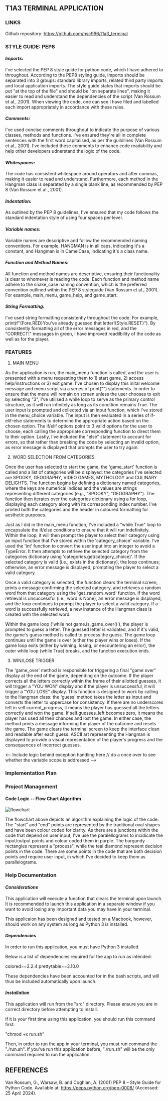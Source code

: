 ## T1A3 TERMINAL APPLICATION

### LINKS
Github repository: https://github.com/hsc996/t1a3_terminal

### STYLE GUIDE: PEP8

#### _Imports:_
I've selected the PEP 8 style guide for python code, which I have adhered to throughout. According to the PEP8 styling guide, imports should be separated into 3 groups: standard library imports, related third party imports and local application imports. The style guide states that imports should be put "at the top of the file" and should be "on separate lines", making it easier to read and understand the dependencies of the script (Van Rossum et al., 2001). When viewing the code, one can see I have filed and labelled each import appropriately in accordance with these rules.

#### _Comments:_
I've used concise comments throughout to indicate the purpose of various classes, methods and functions. I've ensured they're all in complete sentences with the first word capitalised, as per the guildlines (Van Rossum et al., 2001). I've included these comments to enhance code readability and help other developers udnerstand the logic of the code.

#### _Whitespaces:_
The code has consistent whitespace around operators and after commas, making it easier to read and understand. Furthermore, each method in the Hangman class is separated by a single blank line, as recommended by PEP 8 (Van Rossum et al., 2001).

#### _Indentation:_
As outlined by the PEP 8 guidelines, I've ensured that my code follows the standard indentation style of using four spaces per level.

#### _Variable names:_
Variable names are descriptive and follow the recommended naming conventions. For example, HANGMAN is in all caps, indicating it's a constant, and Hangman is in CamelCase, indicating it's a class name. 

#### _Function and Method Names:_
All function and method names are descriptive, ensuring their functionality is clear to whomever is reading the code. Each function and method name adhere to the snake_case naming convention, which is the preferred convention outlined within the PEP 8 styleguide (Van Rossum et al., 2001). For example, main_menu, game_help, and game_start.

#### _String Formatting:_
I've used string formatting consistently throughout the code. For example, print(f"{Fore.RED}You've already guessed that letter!{Style.RESET}"). By consistently formatting all of the error messages in red, and the "CORRECT!" messages in green, I have improved readilbility of the code as well as for the player.


### FEATURES


1) MAIN MENU

As the application is run, the main_menu function is called, and the user is presented with a menu requesting them to 1) start game, 2) access help/instructions or 3) exit game. I've chosen to display this inital welcome message and menu script via a series of print("") statements. In order to ensure that the menu will remain on screen unless the user chooses to exit by selecting "3", I've utilised a while loop to serve as the primary control structure, as it will run infinitely as long as its condition remains True. The user input is prompted and collected via an input function, which I've stored in the menu_choice variable. The input is then evaluated in a series of if-elif-else statements to determine the appropriate action based on the chosen option. The if/elif options point to 3 valid options for the user to choose, each calling the appropriate corresponding function to direct them to their option. Lastly, I've included the "else" statement to account for errors, so that rather than breaking the code by selecting an invalid option, as error message is displayed that prompts the user to try again.


2) WORD SELECTION FROM CATEGORIES

Once the user has selected to start the game, the 'game_start' function is called and a list of categories will be displayed: the categories I've selected are SPOOKY, GEOGRAPHY, VIDEO GAMES, MYTHOLOGY and CULINARY DELIGHTS. The function begins by defining a dictionary named categories, where the keys are numerical indices and the values are strings representing different categories (e.g., "SPOOKY", "GEOGRAPHY"). The function then iterates over the categories dictionary using a for loop, displaying each category along with its corresponding index number. I've printed both the categories and the header in coloured formatting for aesthetic purposes.

Just as I did in the main_menu function, I've included a "while True" loop to encapsulate the if/else conditions to ensure that it will run indefinitely. Within the loop, it will then prompt the player to select their category using an input function that I've stored within the 'category_choice' variable. I've used the 'int' function to convert the user input into an integer to avoid a TypeError. It then attempts to retrieve the selected category from the categories dictionary using 'categories.get(category_choice)'. If the selected category is valid (i.e., exists in the dictionary), the loop continues; otherwise, an error message is displayed, prompting the player to select a valid category.

Once a valid category is selected, the function clears the terminal screen, prints a message confirming the selected category, and retrieves a random word from that category using the 'get_random_word' function. If the word retrieval is unsuccessful (i.e., word is None), an error message is displayed, and the loop continues to prompt the player to select a valid category. If a word is successfully retrieved, a new instance of the Hangman class is created with the selected word.

Within the game loop ('while not game.is_game_over()'), the player is prompted to guess a letter. The guessed letter is validated, and if it's valid, the game's guess method is called to process the guess. The game loop continues until the game is over (either the player wins or loses). If the game loop exits (either by winning, losing, or encountering an error), the outer while loop (while True) breaks, and the function execution ends.


3) WIN/LOSE TRIGGER

The 'game_over' method is responsible for triggering a final "game over" display at the end of the game, depending on the outcome. If the player corrects all the letters correctly within the frame of their allotted guesses, it will trigger a "YOU WON" display and if the player is unsuccessful, it will trigger a "YOU LOSE" display. This function is designed to work by calling to the Hangman class: the 'guess' method takes the letter as input and converts the letter to uppercase for consistency. If there are no underscores left in self.current_progress, it means the player has guessed all the letters correctly and won the game. If self.guesses_left becomes zero, it means the player has used all their chances and lost the game. In either case, the method prints a message informing the player of the outcome and resets the game. The game clears the terminal screen to keep the interface clean and readable after each guess. ASCII art representing the Hangman is displayed to provide a visual representation of the player's progress and the consequences of incorrect guesses.


<-- Include logic behind exception handling here // do a once over to see whether the variable scope is addressed -->

### Implementation Plan



### Project Management

#### Code Logic -- Flow Chart Algorithm

![flowchart](/assets/flowchart.jpg)

The flowchart above depicts an algorithm explaining the logic of the code. The "start" and "end" points are represented by the traditional oval shapes and have been colour coded for clarity. As there are a junctions within the code that depend on user input, I've use the paralellograms to incidicate the input/output points and colour coded them in purple. The burgundy rectangles represent a "process", while the teal diamond represent decision points in the code. There are some points in the code that are both decision points and require user input, in which I've decided to keep them as parallelograms.




### Help Documentation

#### _Considerations_

This application will execute a function that clears the terminal upon launch. It is recommended to launch this application in a separate window if you want to avoid losing any important data you may have in your terminal.

This applicaion has been designed and tested on a Macbook, however, should work on any system as long as Python 3 is installed.

#### _Dependencies_

In order to run this application, you must have Python 3 installed.

Below is a list of dependencies required for the app to run as intended:

colored==2.2.4
prettytable==3.10.0

These dependencies have been accounted for in the bash scripts, and will thus be included automatically upon launch.

#### _Installation_

This application will run from the "src" directory. Please ensure you are in correct directory before attempting to install.

If it is your first time using this application, you should run this command first:

"chmod +x run.sh"

Then, in order to run the app in your terminal, you must run command the "./run.sh".
If you've run this application before, "./run.sh" will be the only command required to run the application.









## REFERENCES

Van Rossum, G., Warsaw, B. and Coghlan, A. (2001) PEP 8 – Style Guide for Python Code. Available at:
https://peps.python.org/pep-0008/ (Accessed: 25 April 2024).

